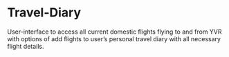 # Travel-Diary
User-interface to access all current domestic flights flying to and from YVR with options of add flights to user’s personal travel diary with all necessary flight details.
